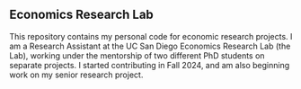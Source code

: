 ## Economics Research Lab
This repository contains my personal code for economic research projects. I am a Research Assistant at the UC San Diego Economics Research Lab (the Lab), working under the mentorship of two different PhD students on separate projects. I started contributing in Fall 2024, and am also beginning work on my senior research project.
